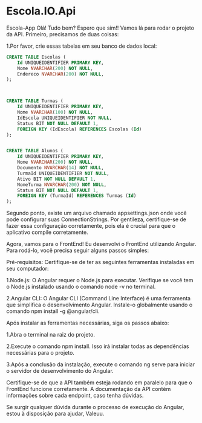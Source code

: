 # Escola.IO.Api
Escola-App
 Olá! Tudo bem? Espero que sim!! Vamos lá para rodar o projeto da API. Primeiro, precisamos de duas coisas:

1.Por favor, crie essas tabelas em seu banco de dados local:

```sql
CREATE TABLE Escolas (
    Id UNIQUEIDENTIFIER PRIMARY KEY,
    Nome NVARCHAR(200) NOT NULL,
    Endereco NVARCHAR(200) NOT NULL,
);



CREATE TABLE Turmas (
    Id UNIQUEIDENTIFIER PRIMARY KEY,
    Nome NVARCHAR(100) NOT NULL,
    IdEscola UNIQUEIDENTIFIER NOT NULL,
    Status BIT NOT NULL DEFAULT 1,
    FOREIGN KEY (IdEscola) REFERENCES Escolas (Id)
);


CREATE TABLE Alunos (
    Id UNIQUEIDENTIFIER PRIMARY KEY,
    Nome NVARCHAR(200) NOT NULL,
    Documento NVARCHAR(14) NOT NULL,
    TurmaId UNIQUEIDENTIFIER NOT NULL,
    Ativo BIT NOT NULL DEFAULT 1,
    NomeTurma NVARCHAR(200) NOT NULL,
    Status BIT NOT NULL DEFAULT 1,
    FOREIGN KEY (TurmaId) REFERENCES Turmas (Id)
);
```

Segundo ponto, existe um arquivo chamado appsettings.json onde você pode configurar suas ConnectionStrings. Por gentileza, certifique-se de fazer essa configuração corretamente, pois ela é crucial para que o aplicativo compile corretamente.



Agora, vamos para o FrontEnd! Eu desenvolvi o FrontEnd utilizando Angular. Para rodá-lo, você precisa seguir alguns passos simples:

Pré-requisitos:
Certifique-se de ter as seguintes ferramentas instaladas em seu computador:

1.Node.js: O Angular requer o Node.js para executar. Verifique se você tem o Node.js instalado usando o comando node -v no terminal.

2.Angular CLI: O Angular CLI (Command Line Interface) é uma ferramenta que simplifica o desenvolvimento Angular. Instale-o globalmente usando o comando npm install -g @angular/cli.

Após instalar as ferramentas necessárias, siga os passos abaixo:

1.Abra o terminal na raiz do projeto.

2.Execute o comando npm install. Isso irá instalar todas as dependências necessárias para o projeto.

3.Após a conclusão da instalação, execute o comando ng serve para iniciar o servidor de desenvolvimento do Angular.

Certifique-se de que a API também esteja rodando em paralelo para que o FrontEnd funcione corretamente. A documentação da API contém informações sobre cada endpoint, caso tenha dúvidas.

Se surgir qualquer dúvida durante o processo de execução do Angular, estou à disposição para ajudar, Valeuu.
